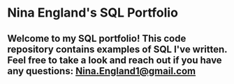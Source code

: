 # Nina England's SQL Portfolio

## Welcome to my SQL portfolio! This code repository contains examples of SQL I've written. Feel free to take a look and reach out if you have any questions: Nina.England1@gmail.com
